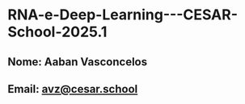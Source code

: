 # RNA-e-Deep-Learning---CESAR-School-2025.1

## Nome: Aaban Vasconcelos

## Email: avz@cesar.school
